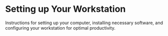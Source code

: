 # Setting up Your Workstation

Instructions for setting up your computer, installing necessary software, and configuring your workstation for optimal productivity.
